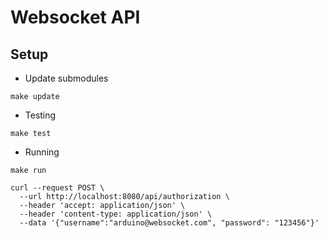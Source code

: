 # Websocket API

## Setup

- Update submodules

````shell
make update
````

- Testing

````shell
make test
````

- Running

````shell
make run
````

```shell
curl --request POST \
  --url http://localhost:8080/api/authorization \
  --header 'accept: application/json' \
  --header 'content-type: application/json' \
  --data '{"username":"arduino@websocket.com", "password": "123456"}'
```


